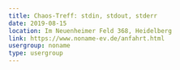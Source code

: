 ```yaml
---
title: Chaos-Treff: stdin, stdout, stderr
date: 2019-08-15
location: Im Neuenheimer Feld 368, Heidelberg
link: https://www.noname-ev.de/anfahrt.html
usergroup: noname
type: usergroup
---
```

